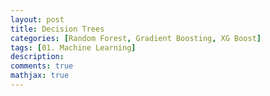 ```yaml
---
layout: post
title: Decision Trees
categories: [Random Forest, Gradient Boosting, XG Boost]
tags: [01. Machine Learning]
description:
comments: true
mathjax: true
---
```


